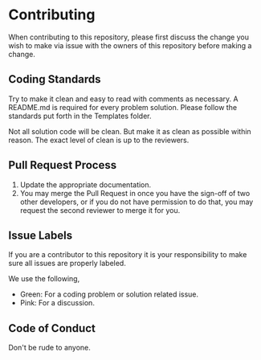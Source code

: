 # Contributing

When contributing to this repository, please first discuss the change you wish to make via issue with the owners of this repository before making a change.

## Coding Standards
Try to make it clean and easy to read with comments as necessary. A README.md is required for every problem solution. Please follow the standards put forth in the Templates folder.

Not all solution code will be clean. But make it as clean as possible within reason. The exact level of clean is up to the reviewers.

## Pull Request Process

1. Update the appropriate documentation.
2. You may merge the Pull Request in once you have the sign-off of two other developers, or if you
   do not have permission to do that, you may request the second reviewer to merge it for you.

## Issue Labels  
If you are a contributor to this repository it is your responsibility to make sure all issues are properly labeled.

We use the following,
- Green: For a coding problem or solution related issue.
- Pink: For a discussion.

## Code of Conduct
Don't be rude to anyone.
